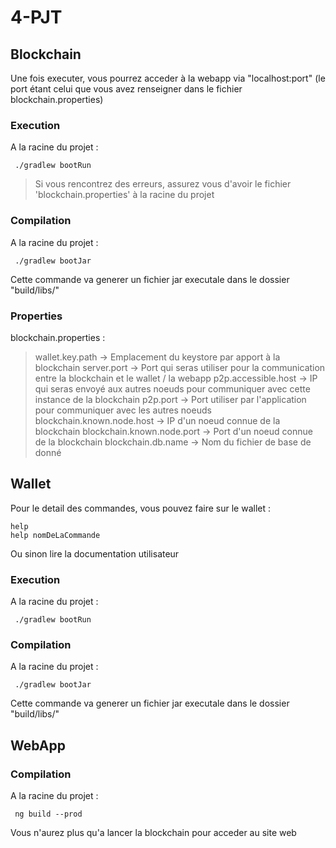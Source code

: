 # 4-PJT
## Blockchain  

Une fois executer, vous pourrez acceder à la webapp via "localhost:port" (le port étant celui que vous avez renseigner dans le fichier blockchain.properties)

### Execution  
A la racine du projet :   

     ./gradlew bootRun  

> Si vous rencontrez des erreurs, assurez vous d'avoir le fichier 'blockchain.properties' à la racine du projet  


### Compilation  
A la racine du projet :   

     ./gradlew bootJar  

Cette commande va generer un fichier jar executale dans le dossier "build/libs/"

### Properties
blockchain.properties : 
> wallet.key.path -> Emplacement du keystore par apport à la blockchain
> server.port -> Port qui seras utiliser pour la communication entre la blockchain et le wallet / la webapp
> p2p.accessible.host -> IP qui seras envoyé aux autres noeuds pour communiquer avec cette instance de la blockchain
> p2p.port -> Port utiliser par l'application pour communiquer avec les autres noeuds
> blockchain.known.node.host -> IP d'un noeud connue de la blockchain
> blockchain.known.node.port -> Port d'un noeud connue de la blockchain
> blockchain.db.name -> Nom du fichier de base de donné

## Wallet

Pour le detail des commandes, vous pouvez faire sur le wallet : 

    help
    help nomDeLaCommande

Ou sinon lire la documentation utilisateur

### Execution  
A la racine du projet :   

     ./gradlew bootRun  

### Compilation  
A la racine du projet :   

     ./gradlew bootJar  

Cette commande va generer un fichier jar executale dans le dossier "build/libs/"
## WebApp
### Compilation  
A la racine du projet :   

     ng build --prod
     
Vous n'aurez plus qu'a lancer la blockchain pour acceder au site web

